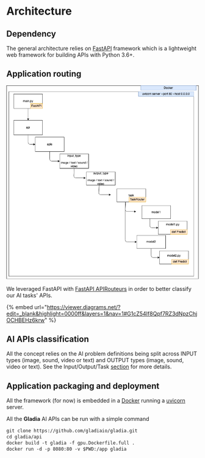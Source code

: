# Architecture

## Dependency

The general architecture relies on [FastAPI](https://fastapi.tiangolo.com) framework which is a lightweight web framework for building APIs with Python 3.6+.

## Application routing

![UnifAI general Scaffoding architecture leveraging FastAPI APIRouter](<../../.gitbook/assets/Untitled Diagram.drawio(3) (1).png>)

We leveraged FastAPI with [FastAPI APIRouteurs](https://fastapi.tiangolo.com/tutorial/bigger-applications/#apirouter) in order to better classify our AI tasks' APIs.

{% embed url="https://viewer.diagrams.net/?edit=_blank&highlight=0000ff&layers=1&nav=1#G1cZ54If8Qpf7RZ3dNpzChjOCHBEHz6krw" %}

## AI APIs classification

All the concept relies on the AI problem definitions being split across INPUT types (image, sound, video or text) and OUTPUT types (image, sound, video or text). See the Input/Output/Task [section](../../aipi-basics/input-ouput-tasks.md) for more details.

## Application packaging and deployment

All the framework (for now) is embedded in a [Docker](https://github.com/jqueguiner/unifai-apis-core/blob/main/api/gpu.Dockerfile.full) running a [uvicorn](https://www.uvicorn.org) server.

All the **Gladia** AI APIs can be run with a simple command

```shell
git clone https://github.com/gladiaio/gladia.git
cd gladia/api
docker build -t gladia -f gpu.Dockerfile.full .
docker run -d -p 8080:80 -v $PWD:/app gladia
```
